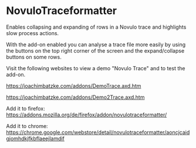 # NovuloTraceformatter
Enables collapsing and expanding of rows in a Novulo trace and highlights slow process actions.

With the add-on enabled you can analyse a trace file more easily by using the buttons on the top right corner of the screen and the expand/collapse buttons on some rows.

Visit the following websites to view a demo "Novulo Trace" and to test the add-on.

https://joachimbatzke.com/addons/DemoTrace.axd.htm

https://joachimbatzke.com/addons/Demo2Trace.axd.htm

Add it to firefox:
https://addons.mozilla.org/de/firefox/addon/novulotraceformatter/

Add it to chrome:
https://chrome.google.com/webstore/detail/novulotraceformatter/aoncjcaidgjomhdkjfkbflaeejlamdif
